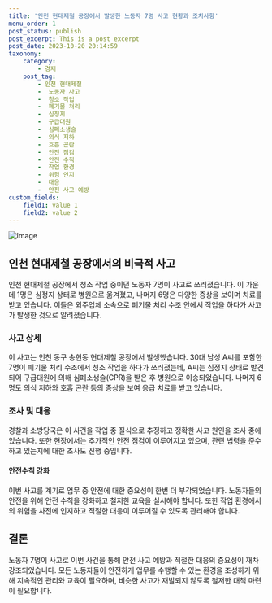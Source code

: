 ```yaml
---
title: '인천 현대제철 공장에서 발생한 노동자 7명 사고 현황과 조치사항'
menu_order: 1
post_status: publish
post_excerpt: This is a post excerpt
post_date: 2023-10-20 20:14:59
taxonomy:
    category:
        - 경제
    post_tag:
        - 인천 현대제철
        -  노동자 사고
        -  청소 작업
        -  폐기물 처리
        -  심정지
        -  구급대원
        -  심폐소생술
        -  의식 저하
        -  호흡 곤란
        -  안전 점검
        -  안전 수칙
        -  작업 환경
        -  위험 인지
        -  대응
        -  안전 사고 예방
custom_fields:
    field1: value 1
    field2: value 2
---
```


![Image](https://imgnews.pstatic.net/image/050/2024/02/06/0000071604_001_20240206130501098.jpg?type=w647)


## 인천 현대제철 공장에서의 비극적 사고
인천 현대제철 공장에서 청소 작업 중이던 노동자 7명이 사고로 쓰러졌습니다. 이 가운데 1명은 심정지 상태로 병원으로 옮겨졌고, 나머지 6명은 다양한 증상을 보이며 치료를 받고 있습니다. 이들은 외주업체 소속으로 폐기물 처리 수조 안에서 작업을 하다가 사고가 발생한 것으로 알려졌습니다.

### 사고 상세
이 사고는 인천 동구 송현동 현대제철 공장에서 발생했습니다. 30대 남성 A씨를 포함한 7명이 폐기물 처리 수조에서 청소 작업을 하다가 쓰러졌는데, A씨는 심정지 상태로 발견되어 구급대원에 의해 심폐소생술(CPR)을 받은 후 병원으로 이송되었습니다. 나머지 6명도 의식 저하와 호흡 곤란 등의 증상을 보여 응급 치료를 받고 있습니다.

### 조사 및 대응
경찰과 소방당국은 이 사건을 작업 중 질식으로 추정하고 정확한 사고 원인을 조사 중에 있습니다. 또한 현장에서는 추가적인 안전 점검이 이루어지고 있으며, 관련 법령을 준수하고 있는지에 대한 조사도 진행 중입니다.

#### 안전수칙 강화
이번 사고를 계기로 업무 중 안전에 대한 중요성이 한번 더 부각되었습니다. 노동자들의 안전을 위해 안전 수칙을 강화하고 철저한 교육을 실시해야 합니다. 또한 작업 환경에서의 위험을 사전에 인지하고 적절한 대응이 이루어질 수 있도록 관리해야 합니다.

## 결론
노동자 7명이 사고로 이번 사건을 통해 안전 사고 예방과 적절한 대응의 중요성이 재차 강조되었습니다. 모든 노동자들이 안전하게 업무를 수행할 수 있는 환경을 조성하기 위해 지속적인 관리와 교육이 필요하며, 비슷한 사고가 재발되지 않도록 철저한 대책 마련이 필요합니다.
